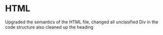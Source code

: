 # HTML
Upgraded the semantics of the HTML file, changed all unclasified Div in the code structure also cleaned up the heading 
